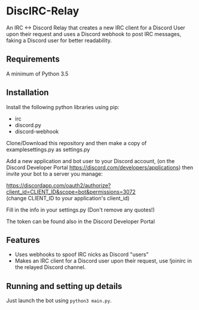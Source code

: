 # DiscIRC-Relay
An IRC &lt;-> Discord Relay that creates a new IRC client for a Discord User upon their request and uses a Discord webhook to post IRC messages, faking a Discord user for better readability.

## Requirements
A minimum of Python 3.5

## Installation
Install the following python libraries using pip:

- irc
- discord.py
- discord-webhook

Clone/Download this repository and then make a copy of examplesettings.py as settings.py

Add a new application and bot user to your Discord account, (on the Discord Developer Portal https://discord.com/developers/applications)  then invite your bot to a server you manage:

https://discordapp.com/oauth2/authorize?client_id=CLIENT_ID&scope=bot&permissions=3072  
(change CLIENT_ID to your application's client_id)

Fill in the info in your settings.py (Don't remove any quotes!)

The token can be found also in the Discord Developer Portal

## Features

- Uses webhooks to spoof IRC nicks as Discord "users"
- Makes an IRC client for a Discord user upon their request, use !joinirc in the relayed Discord channel.


## Running and setting up details
Just launch the bot using `python3 main.py`.
